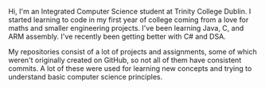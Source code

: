 Hi, I'm an Integrated Computer Science student at Trinity College Dublin. I started learning to code in my first year of college coming from a love for maths and smaller engineering projects. I've been learning Java, C, and ARM assembly. I've recently been getting better with C# and DSA.

My repositories consist of a lot of projects and assignments, some of which weren't originally created on GitHub, so not all of them have consistent commits. A lot of these were used for learning new concepts and trying to understand basic computer science principles.
